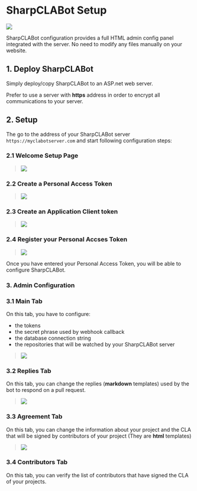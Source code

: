 # SharpCLABot Setup

![](logo.png)

SharpCLABot configuration provides a full HTML admin config panel integrated with the server. No need to modify any files manually on your website.

## 1. Deploy SharpCLABot

Simply deploy/copy SharpCLABot to an ASP.net web server. 

Prefer to use a server with **https** address in order to encrypt all communications to your server.


## 2. Setup

The go to the address of your SharpCLABot server `https://myclabotserver.com` and start following configuration steps:

### 2.1 Welcome Setup Page

> ![](images\Workflow-Setup-1.png)

### 2.2 Create a Personal Access Token

> ![](images\Workflow-Setup-2.png)

 
### 2.3 Create an Application Client token

> ![](images\Workflow-Setup-3.png)

 
### 2.4 Register your Personal Accses Token

> ![](images\Workflow-Setup-4.png)

 
Once you have entered your Personal Access Token, you will be able to configure SharpCLABot.

### 3. Admin Configuration

### 3.1 Main Tab

On this tab, you have to configure:

- the tokens
- the secret phrase used by webhook callback
- the database connection string
- the repositories that will be watched by your SharpCLABot server 

> ![](images\Workflow-Setup-5.png)

### 3.2 Replies Tab

On this tab, you can change the replies (**markdown** templates) used by the bot to respond on a pull request.

> ![](images\Workflow-Setup-6.png) 

### 3.3 Agreement Tab

On this tab, you can change the information about your project and the CLA that will be signed by contributors of your project (They are **html** templates)

> ![](images\Workflow-Setup-7.png) 

### 3.4 Contributors Tab

On this tab, you can verify the list of contributors that have signed the CLA of your projects.